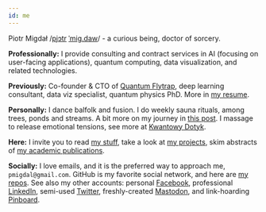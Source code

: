 ```yaml
---
id: me
---
```


Piotr Migdał
/[pjɔtr](https://en.wiktionary.org/wiki/Piotr) [ˈmig.daw](https://en.wiktionary.org/wiki/migda%C5%82)/ -
a curious being, doctor of sorcery.

**Professionally:** I provide consulting and contract services in AI (focusing on user-facing applications), quantum computing, data visualization, and related technologies.

**Previously:**
Co-founder & CTO of [Quantum Flytrap](https://quantumflytrap.com/),
deep learning consultant, data viz specialist, quantum physics PhD. More in [my resume](/resume).

**Personally:**
I dance balfolk and fusion. I do weekly sauna rituals, among trees, ponds and streams.
A bit more on my journey in [this post](/blog/2021/09/embodiment-for-nerds).
I massage to release emotional tensions, see more at [Kwantowy Dotyk](https://www.facebook.com/KwantowyDotyk/).

**Here:** I invite you to read
[my stuff](/blog), take a look at
[my projects](/projects), skim abstracts of
[my academic publications](/publications).

**Socially:**
I love emails, and it is the preferred way to approach me, `pmigdal@gmail.com`.
GitHub is my favorite social network, and here are [my repos](https://github.com/stared/).
See also my other accounts:
personal [Facebook](https://www.facebook.com/piotr.migdal.9/),
professional [LinkedIn](https://www.linkedin.com/in/piotrmigdal/),
semi-used [Twitter](https://twitter.com/pmigdal),
freshly-created [Mastodon](https://mathstodon.xyz/@pmigdal),
and link-hoarding [Pinboard](https://pinboard.in/u:pmigdal/).

